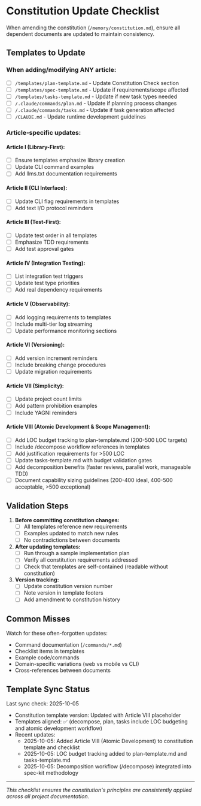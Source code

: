 # Constitution Update Checklist

When amending the constitution (`/memory/constitution.md`), ensure all dependent documents are updated to maintain consistency.

## Templates to Update

### When adding/modifying ANY article:
- [ ] `/templates/plan-template.md` - Update Constitution Check section
- [ ] `/templates/spec-template.md` - Update if requirements/scope affected
- [ ] `/templates/tasks-template.md` - Update if new task types needed
- [ ] `/.claude/commands/plan.md` - Update if planning process changes
- [ ] `/.claude/commands/tasks.md` - Update if task generation affected
- [ ] `/CLAUDE.md` - Update runtime development guidelines

### Article-specific updates:

#### Article I (Library-First):
- [ ] Ensure templates emphasize library creation
- [ ] Update CLI command examples
- [ ] Add llms.txt documentation requirements

#### Article II (CLI Interface):
- [ ] Update CLI flag requirements in templates
- [ ] Add text I/O protocol reminders

#### Article III (Test-First):
- [ ] Update test order in all templates
- [ ] Emphasize TDD requirements
- [ ] Add test approval gates

#### Article IV (Integration Testing):
- [ ] List integration test triggers
- [ ] Update test type priorities
- [ ] Add real dependency requirements

#### Article V (Observability):
- [ ] Add logging requirements to templates
- [ ] Include multi-tier log streaming
- [ ] Update performance monitoring sections

#### Article VI (Versioning):
- [ ] Add version increment reminders
- [ ] Include breaking change procedures
- [ ] Update migration requirements

#### Article VII (Simplicity):
- [ ] Update project count limits
- [ ] Add pattern prohibition examples
- [ ] Include YAGNI reminders

#### Article VIII (Atomic Development & Scope Management):
- [ ] Add LOC budget tracking to plan-template.md (200-500 LOC targets)
- [ ] Include /decompose workflow references in templates
- [ ] Add justification requirements for >500 LOC
- [ ] Update tasks-template.md with budget validation gates
- [ ] Add decomposition benefits (faster reviews, parallel work, manageable TDD)
- [ ] Document capability sizing guidelines (200-400 ideal, 400-500 acceptable, >500 exceptional)

## Validation Steps

1. **Before committing constitution changes:**
   - [ ] All templates reference new requirements
   - [ ] Examples updated to match new rules
   - [ ] No contradictions between documents

2. **After updating templates:**
   - [ ] Run through a sample implementation plan
   - [ ] Verify all constitution requirements addressed
   - [ ] Check that templates are self-contained (readable without constitution)

3. **Version tracking:**
   - [ ] Update constitution version number
   - [ ] Note version in template footers
   - [ ] Add amendment to constitution history

## Common Misses

Watch for these often-forgotten updates:
- Command documentation (`/commands/*.md`)
- Checklist items in templates
- Example code/commands
- Domain-specific variations (web vs mobile vs CLI)
- Cross-references between documents

## Template Sync Status

Last sync check: 2025-10-05
- Constitution template version: Updated with Article VIII placeholder
- Templates aligned: ✅ (decompose, plan, tasks include LOC budgeting and atomic development workflow)
- Recent updates:
  - 2025-10-05: Added Article VIII (Atomic Development) to constitution template and checklist
  - 2025-10-05: LOC budget tracking added to plan-template.md and tasks-template.md
  - 2025-10-05: Decomposition workflow (/decompose) integrated into spec-kit methodology

---

*This checklist ensures the constitution's principles are consistently applied across all project documentation.*